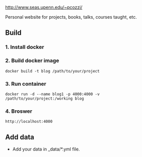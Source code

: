http://www.seas.upenn.edu/~pcozzi/

Personal website for projects, books, talks, courses taught, etc.

## Build

### 1. Install docker
### 2. Build docker image

```
docker build -t blog /path/to/your/project
```

### 3. Run container

```
docker run -d --name blog1 -p 4000:4000 -v /path/to/your/project:/working blog
```

### 4. Broswer

```
http://localhost:4000
```

## Add data

- Add your data in _data/*.yml file.
